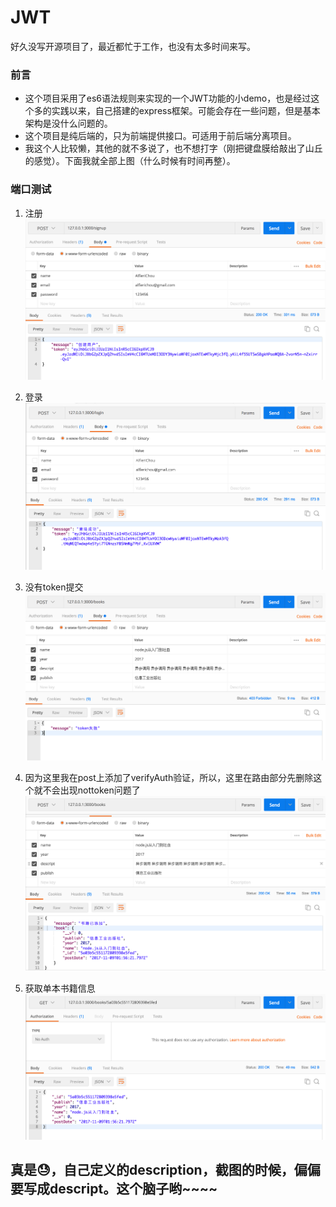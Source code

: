 # JWT

好久没写开源项目了，最近都忙于工作，也没有太多时间来写。

### 前言

* 这个项目采用了es6语法规则来实现的一个JWT功能的小demo，也是经过这个多的实践以来，自己搭建的express框架。可能会存在一些问题，但是基本架构是没什么问题的。
* 这个项目是纯后端的，只为前端提供接口。可适用于前后端分离项目。
* 我这个人比较懒，其他的就不多说了，也不想打字（刚把键盘膜给敲出了山丘的感觉）。下面我就全部上图（什么时候有时间再整）。

### 端口测试

1. 注册
![signup](img/signup.png)

2. 登录
![login](img/login.png)

3. 没有token提交
![notToken](img/notToken.png)

4. 因为这里我在post上添加了verifyAuth验证，所以，这里在路由部分先删除这个就不会出现nottoken问题了
![postbook](img/postbook.png)

5. 获取单本书籍信息
![getbookid](img/getbookid.png)

## 真是😓，自己定义的description，截图的时候，偏偏要写成descript。这个脑子哟~~~~
